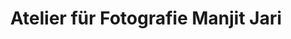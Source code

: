 ---
title: "Atelier für Fotografie Manjit Jari"
url: /frankfurt-am-main/atelier-fuer-fotografie-manjit-jari/
shop: Foto
---